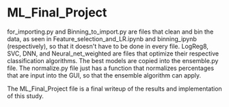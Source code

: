 # ML_Final_Project

for_importing.py and Binning_to_import.py are files that clean and bin the data, as seen in Feature_selection_and_LR.ipynb and binning_ipynb (respectively), so that it doesn't have to be done in every file. LogReg8, SVC, DNN, and Neural_net_weighted are files that optimize their respective classification algorithms. The best models are copied into the ensemble.py file. The normalize.py file just has a function that normalizes percentages that are input into the GUI, so that the ensemble algorithm can apply.

The ML_Final_Project file is a final writeup of the results and implementation of this study.
